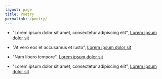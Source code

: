 ```yaml
---
layout: page
title: Poetry
permalink: /poetry/
---
```

*   "Lorem ipsum dolor sit amet, consectetur adipiscing elit", [Lorem ipsum dolor sit](google.com)
    
*   "At vero eos et accusamus et iusto", [Lorem ipsum dolor sit](google.com)
    
*   "Nam libero tempore", [Lorem ipsum dolor sit](google.com)
    
*   "Lorem ipsum dolor sit amet, consectetur adipiscing elit", [Lorem ipsum dolor sit](google.com)